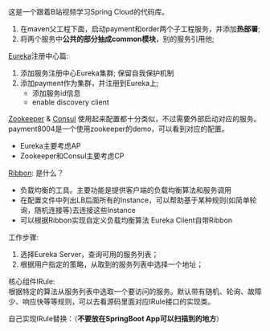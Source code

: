 这是一个跟着B站视频学习Spring Cloud的代码库。

1. 在maven父工程下面，启动payment和order两个子工程服务，并添加**热部署**;
2. 将两个服务中**公共的部分抽成common模块**，别的服务引用他;

[Eureka](https://github.com/Netflix/eureka)注册中心篇:
1. 添加服务注册中心Eureka集群; 保留自我保护机制
2. 添加payment作为集群，并注册到Eureka上; 
    - 添加服务id信息
    - enable discovery client

[Zookeeper](https://github.com/apache/zookeeper) & [Consul](https://www.consul.io/) 使用起来配置都十分类似，不过需要外部启动对应的服务。
payment8004是一个使用zookeeper的demo，可以看到对应的配置。
- Eureka主要考虑AP
- Zookeeper和Consul主要考虑CP


[Ribbon](https://github.com/Netflix/ribbon):
是什么？
- 负载均衡的工具。主要功能是提供客户端的负载均衡算法和服务调用
- 在配置文件中列出LB后面所有的Instance，可以帮助基于某种规则(如简单轮询，随机连接等)去连接这些Instance
- 可以根据Ribbon实现自定义负载均衡算法
Eureka Client自带Ribbon

工作步骤:
1. 选择Eureka Server，查询可用的服务列表；
2. 根据用户指定的策略，从取到的服务列表中选择一个地址；

核心组件IRule:  
根据特定的算法从服务列表中选取一个要访问的服务。默认带有随机、轮询、故障少、响应快等等规则，可以去看源码里面对应IRule接口的实现类。

自己实现IRule替换：（**不要放在SpringBoot App可以扫描到的地方**）
